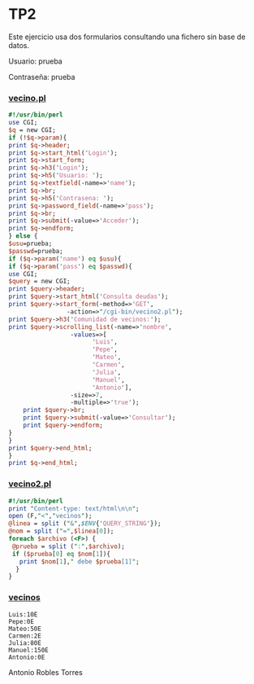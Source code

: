 # TP2

Este ejercicio usa dos formularios consultando una fichero sin base de datos.


Usuario: prueba


Contraseña: prueba

### [vecino.pl](https://github.com/Ansuan/TP2/blob/master/vecino.pl)
```perl
#!/usr/bin/perl
use CGI;
$q = new CGI;
if (!$q->param){
print $q->header;
print $q->start_html('Login');
print $q->start_form;
print $q->h3('Login');
print $q->h5('Usuario: ');
print $q->textfield(-name=>'name');
print $q->br;
print $q->h5('Contrasena: ');
print $q->password_field(-name=>'pass');
print $q->br;
print $q->submit(-value=>'Acceder');
print $q->endform;
} else {
$usu=prueba;
$passwd=prueba;
if ($q->param('name') eq $usu){
if ($q->param('pass') eq $passwd){ 
use CGI;
$query = new CGI;
print $query->header;
print $query->start_html('Consulta deudas');
print $query->start_form(-method=>'GET', 
    			-action=>"/cgi-bin/vecino2.pl");
print $query->h3('Comunidad de vecinos:');
print $query->scrolling_list(-name=>'nombre',
				 -values=>[
					   'Luis',
					   'Pepe',
					   'Mateo',
					   'Carmen',
					   'Julia',
					   'Manuel',
					   'Antonio'],
				 -size=>7,
				 -multiple=>'true');	
	print $query->br;
	print $query->submit(-value=>'Consultar');
	print $query->endform;
} 
}
print $query->end_html;
}
print $q->end_html;
```

### [vecino2.pl](https://github.com/Ansuan/TP2/blob/master/vecino2.pl)
```perl
#!/usr/bin/perl
print "Content-type: text/html\n\n";
open (F,"<","vecinos");
@linea = split ("&",$ENV{'QUERY_STRING'});
@nom = split ("=",$linea[0]);
foreach $archivo (<F>) {
 @prueba = split (":",$archivo);
 if ($prueba[0] eq $nom[1]){
   print $nom[1]," debe $prueba[1]";
  }
}
```

### [vecinos](https://github.com/Ansuan/TP2/blob/master/vecinos)
```plain
Luis:10E
Pepe:0E
Mateo:50E
Carmen:2E
Julia:80E
Manuel:150E
Antonio:0E
```

Antonio Robles Torres
